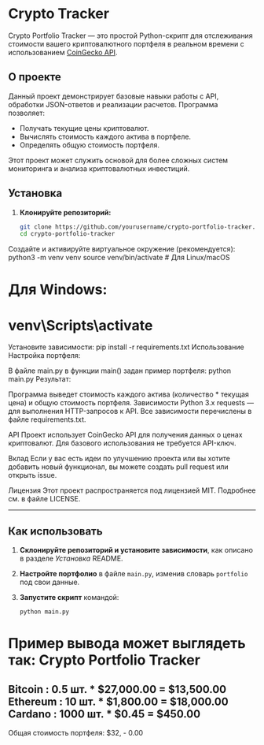 # Crypto Tracker

Crypto Portfolio Tracker — это простой Python-скрипт для отслеживания стоимости вашего криптовалютного портфеля в реальном времени с использованием [CoinGecko API](https://www.coingecko.com/en/api).

## О проекте

Данный проект демонстрирует базовые навыки работы с API, обработки JSON-ответов и реализации расчетов. Программа позволяет:
- Получать текущие цены криптовалют.
- Вычислять стоимость каждого актива в портфеле.
- Определять общую стоимость портфеля.

Этот проект может служить основой для более сложных систем мониторинга и анализа криптовалютных инвестиций.

## Установка

1. **Клонируйте репозиторий:**

   ```bash
   git clone https://github.com/yourusername/crypto-portfolio-tracker.git
   cd crypto-portfolio-tracker
Создайте и активируйте виртуальное окружение (рекомендуется):
python3 -m venv venv
source venv/bin/activate      # Для Linux/macOS
# Для Windows:
# venv\Scripts\activate
Установите зависимости:
pip install -r requirements.txt
Использование
Настройка портфеля:

В файле main.py в функции main() задан пример портфеля:
python main.py
Результат:

Программа выведет стоимость каждого актива (количество * текущая цена) и общую стоимость портфеля.
Зависимости
Python 3.x
requests — для выполнения HTTP-запросов к API.
Все зависимости перечислены в файле requirements.txt.

API
Проект использует CoinGecko API для получения данных о ценах криптовалют. Для базового использования не требуется API-ключ.

Вклад
Если у вас есть идеи по улучшению проекта или вы хотите добавить новый функционал, вы можете создать pull request или открыть issue.

Лицензия
Этот проект распространяется под лицензией MIT. Подробнее см. в файле LICENSE.

---

## Как использовать

1. **Склонируйте репозиторий и установите зависимости**, как описано в разделе *Установка* README.
2. **Настройте портфолио** в файле `main.py`, изменив словарь `portfolio` под свои данные.
3. **Запустите скрипт** командой:

   ```bash
   python main.py
Пример вывода может выглядеть так:
Crypto Portfolio Tracker
========================
Bitcoin   : 0.5 шт. * $27,000.00 = $13,500.00
Ethereum  : 10 шт. * $1,800.00 = $18,000.00
Cardano   : 1000 шт. * $0.45 = $450.00
------------------------
Общая стоимость портфеля: $32, -  0.00
